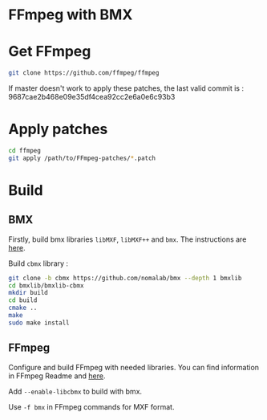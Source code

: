 
FFmpeg with BMX
===

# Get FFmpeg
```bash
git clone https://github.com/ffmpeg/ffmpeg
```

If master doesn't work to apply these patches, the last valid commit is :
9687cae2b468e09e35df4cea92cc2e6a0e6c93b3

# Apply patches

```bash
cd ffmpeg
git apply /path/to/FFmpeg-patches/*.patch
```

# Build

## BMX

Firstly, build bmx libraries `libMXF`, `libMXF++` and `bmx`. The instructions are [here](https://sourceforge.net/p/bmxlib/home/Home/).

Build `cbmx` library :

```bash
git clone -b cbmx https://github.com/nomalab/bmx --depth 1 bmxlib
cd bmxlib/bmxlib-cbmx
mkdir build
cd build
cmake ..
make
sudo make install
```

## FFmpeg

Configure and build FFmpeg with needed libraries. You can find information in FFmpeg Readme and [here](https://trac.ffmpeg.org/wiki/CompilationGuide).

Add `--enable-libcbmx` to build with bmx.

Use `-f bmx` in FFmpeg commands for MXF format.
